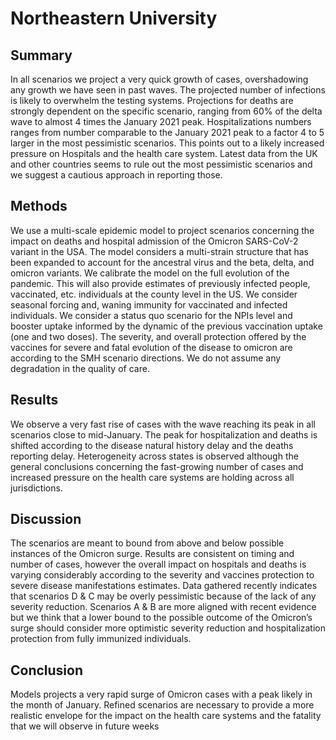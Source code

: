 # Northeastern University

## Summary

In all scenarios we project a very quick growth of cases, overshadowing any growth we have seen in past waves.  The projected number of infections is likely to overwhelm the testing systems. Projections for deaths are strongly dependent on the specific scenario, ranging from 60% of the delta wave to almost 4 times the January 2021 peak. Hospitalizations numbers ranges from number comparable to the January 2021 peak to a factor 4 to 5 larger in the most pessimistic scenarios. This points out to a likely increased pressure on Hospitals and the health care system. Latest data from the UK and other countries seems to rule out the most pessimistic scenarios and we suggest a cautious approach in reporting those. 

## Methods

We use a multi-scale epidemic model to project scenarios concerning the impact on deaths and hospital admission of the Omicron SARS-CoV-2 variant in the USA. The model considers a multi-strain structure that has been expanded to account for the ancestral virus and the beta, delta, and omicron variants. We calibrate the model on the full evolution of the pandemic. This will also provide estimates of previously infected people, vaccinated, etc. individuals at the county level in the US. We consider seasonal forcing and, waning immunity for vaccinated and infected individuals. We consider a status quo scenario for the NPIs level and booster uptake informed by the dynamic of the previous vaccination uptake (one and two doses). The severity, and overall protection offered by the vaccines for severe and fatal evolution of the disease to omicron are according to the SMH scenario directions. We do not assume any degradation in the quality of care. 

## Results

We observe a very fast rise of cases with the wave reaching its peak in all scenarios close to mid-January. The peak for hospitalization and deaths is shifted according to the disease natural history delay and the deaths reporting delay. Heterogeneity across states is observed although the general conclusions concerning the fast-growing number of cases and increased pressure on the health care systems are holding across all jurisdictions.  

## Discussion

The scenarios are meant to bound from above and below possible instances of the Omicron surge. Results are consistent on timing and number of cases, however the overall impact on hospitals and deaths is varying considerably according to the severity and vaccines protection to severe disease manifestations estimates. Data gathered recently indicates that scenarios D & C may be overly pessimistic because of the lack of any severity reduction. Scenarios A & B are more aligned with recent evidence but we think that a lower bound to the possible outcome of the Omicron’s surge should consider more optimistic severity reduction and hospitalization protection from fully immunized individuals. 

## Conclusion

Models projects a very rapid surge of Omicron cases with a peak likely in the month of January. Refined scenarios are necessary to provide a more realistic envelope for the impact on the health care systems and the fatality that we will observe in future weeks


